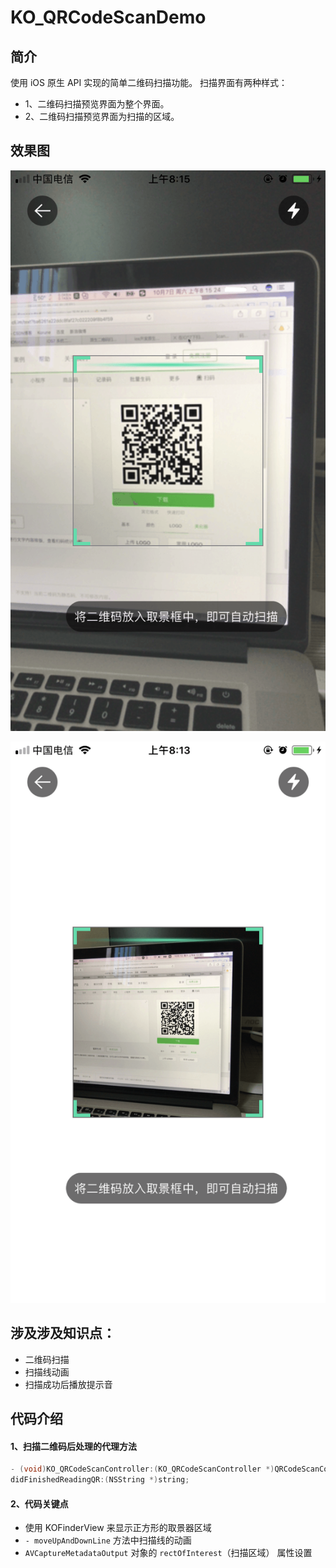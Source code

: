 # KO_QRCodeScanDemo

## 简介

使用 iOS 原生 API 实现的简单二维码扫描功能。
扫描界面有两种样式：
* 1、二维码扫描预览界面为整个界面。
* 2、二维码扫描预览界面为扫描的区域。

## 效果图

![](https://github.com/Korune/KO_QRCodeScanDemo/blob/master/Screenshots/IMG_2.PNG)

![](https://github.com/Korune/KO_QRCodeScanDemo/blob/master/Screenshots/IMG_3.PNG)

## 涉及涉及知识点：
* 二维码扫描
* 扫描线动画
* 扫描成功后播放提示音

## 代码介绍

#### 1、扫描二维码后处理的代理方法
```Objective-C
- (void)KO_QRCodeScanController:(KO_QRCodeScanController *)QRCodeScanController
didFinishedReadingQR:(NSString *)string;
```

#### 2、代码关键点
* 使用 KOFinderView 来显示正方形的取景器区域
* `- moveUpAndDownLine` 方法中扫描线的动画
* `AVCaptureMetadataOutput`  对象的 `rectOfInterest`（扫描区域） 属性设置


